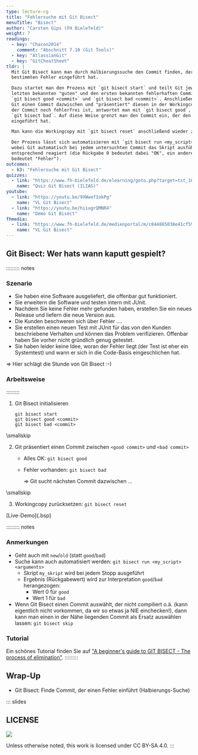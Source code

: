 ```yaml
---
type: lecture-cg
title: "Fehlersuche mit Git Bisect"
menuTitle: "Bisect"
author: "Carsten Gips (FH Bielefeld)"
weight: 7
readings:
  - key: "Chacon2014"
    comment: "Abschnitt 7.10 (Git Tools)"
  - key: "AtlassianGit"
  - key: "GitCheatSheet"
tldr: |
  Mit Git Bisect kann man durch Halbierungssuche den Commit finden, der einen
  bestimmten Fehler eingeführt hat.

  Dazu startet man den Prozess mit `git bisect start` und teilt Git jeweils den
  letzten bekannten "guten" und den ersten bekannten fehlerhaften Commit mit:
  `git bisect good <commit>` und `git bisect bad <commit>`. Anschließend sucht
  Git einen Commit dazwischen und "präsentiert" diesen in der Workingcopy. Wenn
  der Commit noch fehlerfrei ist, antwortet man mit `git bisect good`, sonst mit
  `git bisect bad`. Auf diese Weise grenzt man den Commit ein, der den Fehler
  eingeführt hat.

  Man kann die Workingcopy mit `git bisect reset` anschließend wieder zurücksetzen.

  Der Prozess lässt sich automatisieren mit `git bisect run <my_script> <arguments>`,
  wobei Git automatisch bei jedem untersuchten Commit das Skript ausführt und
  entsprechend reagiert (die Rückgabe 0 bedeutet dabei "OK", ein anderer Rückgabewert
  bedeutet "Fehler").
outcomes:
  - k3: "Fehlersuche mit Git Bisect"
quizzes:
  - link: "https://www.fh-bielefeld.de/elearning/goto.php?target=tst_1045000&client_id=FH-Bielefeld"
    name: "Quiz Git Bisect (ILIAS)"
youtube:
  - link: "https://youtu.be/9XWwefIokPg"
    name: "VL Git Bisect"
  - link: "https://youtu.be/hiiugrQMNR4"
    name: "Demo Git Bisect"
fhmedia:
  - link: "https://www.fh-bielefeld.de/medienportal/m/c844865038e41cf59adebab0244758e61af9cf2c76233962be711920ff8f2d614d1a8012ec85d47cf421eaa94a9efedf0917bf369f3adb495c018796d3d89b13"
    name: "VL Git Bisect"
---
```



## Git Bisect: Wer hats wann kaputt gespielt?

::::::::: notes
### Szenario

*   Sie haben eine Software ausgeliefert, die offenbar gut funktioniert.
*   Sie erweitern die Software und testen intern mit JUnit.
*   Nachdem Sie keine Fehler mehr gefunden haben, erstellen Sie ein neues
    Release und liefern die neue Version aus.
*   Die Kunden beschweren sich über Fehler ....
*   Sie erstellen einen neuen Test mit JUnit für das von den Kunden beschriebene
    Verhalten und können das Problem verifizieren. Offenbar haben Sie vorher
    nicht gründlich genug getestet.
*   Sie haben leider keine Idee, woran der Fehler liegt (der Test ist eher
    ein Systemtest) und wann er sich in die Code-Basis eingeschlichen hat.

=> Hier schlägt die Stunde von Git Bisect :-)

### Arbeitsweise
:::::::::


1.  Git Bisect initialisieren

        git bisect start
        git bisect good <commit>
        git bisect bad <commit>

\smallskip

2.  Git präsentiert einen Commit zwischen `<good commit>` und `<bad commit>`
    *   Alles OK: `git bisect good`
    *   Fehler vorhanden: `git bisect bad`

        => Git sucht nächsten Commit dazwischen ...

\smallskip

3.  Workingcopy zurücksetzen: `git bisect reset`

[Live-Demo]{.bsp}


::::::::: notes
### Anmerkungen

*   Geht auch mit `new`/`old` (statt `good`/`bad`)
*   Suche kann auch automatisiert werden: `git bisect run <my_script> <arguments>`
    *   Skript `my_skript` wird bei jedem Stopp ausgeführt
    *   Ergebnis (Rückgabewert) wird zur Interpretation `good`/`bad` herangezogen:
        *   Wert 0 für `good`
        *   Wert 1 für `bad`
*   Wenn Git Bisect einen Commit auswählt, der nicht compiliert o.ä.
    (kann eigentlich nicht vorkommen, da wir so etwas ja NIE einchecken!),
    dann kann man einen in der Nähe liegenden Commit als Ersatz
    auswählen lassen: `git bisect skip`

### Tutorial

Ein schönes Tutorial finden Sie auf
["A beginner's guide to GIT BISECT - The process of elimination"](https://www.metaltoad.com/blog/beginners-guide-git-bisect-process-elimination).
:::::::::


## Wrap-Up

*   Git Bisect: Finde Commit, der einen Fehler einführt (Halbierungs-Suche)







<!-- DO NOT REMOVE - THIS IS A LAST SLIDE TO INDICATE THE LICENSE AND POSSIBLE EXCEPTIONS (IMAGES, ...). -->
::: slides
## LICENSE
![](https://licensebuttons.net/l/by-sa/4.0/88x31.png)

Unless otherwise noted, this work is licensed under CC BY-SA 4.0.
:::
